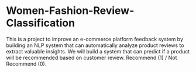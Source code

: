 # Women-Fashion-Review-Classification
This is a project to improve an e-commerce platform feedback system by building an NLP system that can automatically analyze product reviews to extract valuable insights. We will build a system that can predict if a product will be recommended based on customer review. Recommend (1) / Not Recommend (0).
